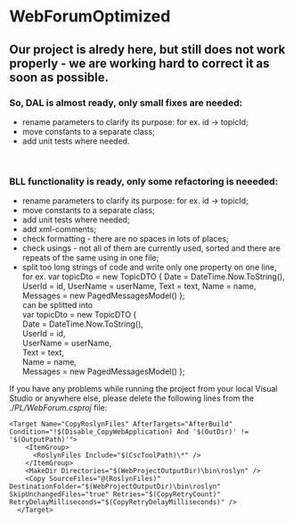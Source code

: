 # WebForumOptimized
<h2>Our project is alredy here, but still does not work properly - we are working hard to correct it as soon as possible.</h2>

<h3>So, DAL is almost ready, only small fixes are needed:</h3>
<ul>
<li>rename parameters to clarify its purpose: for ex. id -> topicId;</li>
<li>move constants to a separate class;</li>
<li>add unit tests where needed.</li>
</ul>
<br>
<h3>BLL functionality is ready, only some refactoring is neeeded:</h3>
<ul>
<li>rename parameters to clarify its purpose: for ex. id -> topicId;</li>
<li>move constants to a separate class;</li>
<li>add unit tests where needed;</li>
<li>add xml-comments;</li>
<li>check formatting - there are no spaces in lots of places;</li>
<li>check usings - not all of them are currently used, sorted and there are repeats of the same using in one file;</li>
<li>split too long strings of code and write only one property on one line, <br>
for ex. var topicDto = new TopicDTO { Date = DateTime.Now.ToString(), UserId = id, UserName = userName, Text = text, Name = name, Messages = new PagedMessagesModel() }; <br>
can be splitted into <br>
var topicDto = new TopicDTO { <br>
Date = DateTime.Now.ToString(), <br>
UserId = id, <br>
UserName = userName, <br>
Text = text, <br>
Name = name, <br>
Messages = new PagedMessagesModel() };</li>
</ul>

If you have any problems while running the project from your local Visual Studio or anywhere else, please delete the following lines from the *./PL/WebForum.csproj* file:

```
<Target Name="CopyRoslynFiles" AfterTargets="AfterBuild" Condition="!$(Disable_CopyWebApplication) And '$(OutDir)' != '$(OutputPath)'">
    <ItemGroup>
      <RoslynFiles Include="$(CscToolPath)\*" />
    </ItemGroup>
    <MakeDir Directories="$(WebProjectOutputDir)\bin\roslyn" />
    <Copy SourceFiles="@(RoslynFiles)" DestinationFolder="$(WebProjectOutputDir)\bin\roslyn" SkipUnchangedFiles="true" Retries="$(CopyRetryCount)" RetryDelayMilliseconds="$(CopyRetryDelayMilliseconds)" />
  </Target>
```
